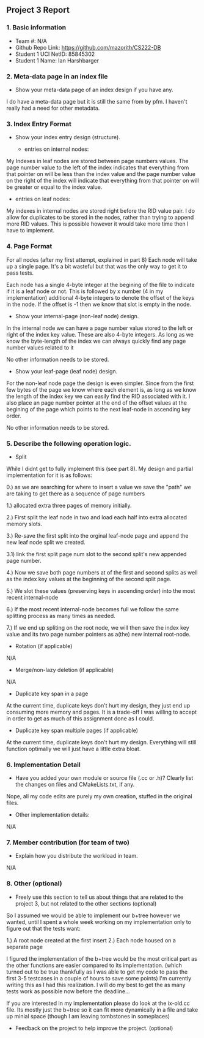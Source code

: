 ## Project 3 Report

### 1. Basic information
 - Team #: N/A
 - Github Repo Link: https://github.com/mazorith/CS222-DB
 - Student 1 UCI NetID: 85845302
 - Student 1 Name: Ian Harshbarger


### 2. Meta-data page in an index file
- Show your meta-data page of an index design if you have any. 

I do have a meta-data page but it is still the same from by pfm. I haven't really had a need for other metadata. 


### 3. Index Entry Format
- Show your index entry design (structure).

  - entries on internal nodes:

My Indexes in leaf nodes are stored between page numbers values. The page number value to the left of the index indicates
that everything from that pointer on will be less than the index value and the page number value on the right of the index 
will indicate that everything from that pointer on will be greater or equal to the index value.

  - entries on leaf nodes:

My indexes in internal nodes are stored right before the RID value pair. I do allow for duplicates to be stored in the nodes, rather than
trying to append more RID values. This is possible however it would take more time then I have to implement.


### 4. Page Format

For all nodes (after my first attempt, explained in part 8) Each node will take up a single page. It's a bit wasteful
but that was the only way to get it to pass tests.

Each node has a single 4-byte integer at the begining of the file to indicate if it is a leaf node or not. This is followed by
x number (4 in my implementation) additional 4-byte integers to denote the offset of the keys in the node. If the offset
is -1 then we know that slot is empty in the node.

- Show your internal-page (non-leaf node) design.

In the internal node we can have a page number value stored to the left or right of the index key value. These are also 
4-byte integers. As long as we know the byte-length of the index we can always quickly find any page number values related to it

No other information needs to be stored.

- Show your leaf-page (leaf node) design.
  
For the non-leaf node page the design is even simpler. Since from the first few bytes of the page we know where each element is,
as long as we know the length of the index key we can easily find the RID associated with it. I also place an page number pointer
at the end of the offset values at the begining of the page which points to the next leaf-node in ascending key order.

No other information needs to be stored.

### 5. Describe the following operation logic.
- Split

While I didnt get to fully implement this (see part 8). My design and partial implementation for it is as follows:

0.) as we are searching for where to insert a value we save the "path"  we are taking to get there as a sequence of page numbers

1.) allocated extra three pages of memory initially.

2.) First split the leaf node in two and load each half into extra allocated memory slots.

3.) Re-save the first split into the orginal leaf-node page and append the new leaf node split we created.

3.1) link the first split page num slot to the second split's new appended page number.

4.) Now we save both page numbers at of the first and second splits as well as the index key values at the beginning of the second split page.

5.) We slot these values (preserving keys in ascending order) into the most recent internal-node

6.) If the most recent internal-node becomes full we follow the same splitting process as many times as needed.

7.) If we end up spliting on the root node, we will then save the index key value and its two page number pointers as a(the) new internal root-node.

- Rotation (if applicable)

N/A

- Merge/non-lazy deletion (if applicable)

N/A

- Duplicate key span in a page

At the current time, duplicate keys don't hurt my design, they just end up consuming more memory and pages. It is a trade-off I was willing to accept
in order to get as much of this assignment done as I could.

- Duplicate key span multiple pages (if applicable)

At the current time, duplicate keys don't hurt my design. Everything will still function optimally we will just have a little extra bloat.

### 6. Implementation Detail
- Have you added your own module or source file (.cc or .h)? 
  Clearly list the changes on files and CMakeLists.txt, if any.

Nope, all my code edits are purely my own creation, stuffed in the original files.

- Other implementation details:

N/A

### 7. Member contribution (for team of two)
- Explain how you distribute the workload in team.

N/A

### 8. Other (optional)
- Freely use this section to tell us about things that are related to the project 3, but not related to the other sections (optional)

So I assumed we would be able to implement our b+tree however we wanted, until I spent a whole week working on my implementation only to figure out
that the tests want:

1.) A root node created at the first insert
2.) Each node housed on a separate page

I figured the implementation of the b+tree would be the most critical part as the other functions are easier compared to its implementation.
(which turned out to be true thankfully as I was able to get my code to pass the first 3-5 testcases in a couple of hours to save some points)
I'm currently writing this as I had this realization. I will do my best to get the as many tests work as possible now before the deadline...

If you are interested in my implementation please do look at the ix-old.cc file. Its mostly just the b+tree so it can fit more dynamically in
a file and take up minial space (though I am leaving tombstones in someplaces)


- Feedback on the project to help improve the project. (optional)
